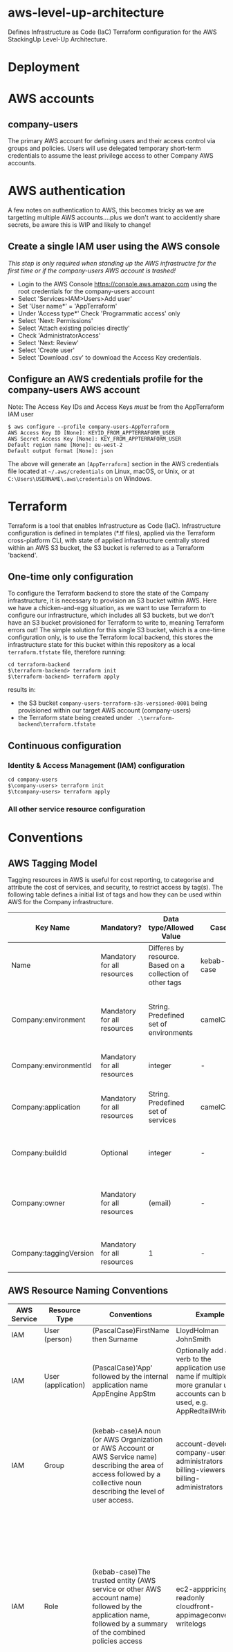 # aws-level-up-architecture
Defines Infrastructure as Code (IaC) Terraform configuration for the AWS StackingUp Level-Up Architecture.

# Deployment 


# AWS accounts
## company-users
The primary AWS account for defining users and their access control via groups and policies. Users will use delegated temporary short-term credentials to assume the least privilege access to other Company AWS accounts.

# AWS authentication
A few notes on authentication to AWS, this becomes tricky as we are targetting multiple AWS accounts....plus we don't want to accidently share secrets, be aware this is WIP and likely to change!

## Create a single IAM user using the AWS console
*This step is only required when standing up the AWS infrastructre for the first time or if the company-users AWS account is trashed!* 

* Login to the AWS Console https://console.aws.amazon.com using the root credentials for the company-users account
* Select 'Services>IAM>Users>Add user'
* Set 'User name*' = 'AppTerraform'
* Under 'Access type*' Check 'Programmatic access' only
* Select 'Next: Permissions'
* Select 'Attach existing policies directly'
* Check 'AdministratorAccess'
* Select 'Next: Review'  
* Select 'Create user'
* Select 'Download .csv' to download the Access Key credentials.

## Configure an AWS credentials profile for the company-users AWS account
Note: The Access Key IDs and Access Keys *must* be from the AppTerraform IAM user 

```
$ aws configure --profile company-users-AppTerraform
AWS Access Key ID [None]: KEYID_FROM_APPTERRAFORM_USER
AWS Secret Access Key [None]: KEY_FROM_APPTERRAFORM_USER
Default region name [None]: eu-west-2
Default output format [None]: json
```

The above will generate an `[AppTerraform]` section in the AWS credentials file located at `~/.aws/credentials` on Linux, macOS, or Unix, or at `C:\Users\USERNAME\.aws\credentials` on Windows.

# Terraform
Terraform is a tool that enables Infrastructure as Code (IaC). Infrastructure configuration is defined in templates (*.tf files), applied via the Terraform cross-platform CLI, with state of applied infrastructure centrally stored within an AWS S3 bucket, the S3 bucket is referred to as a Terraform 'backend'. 

## One-time only configuration
To configure the Terraform backend to store the state of the Company infrastructure, it is necessary to provision an S3 bucket within AWS. Here we have a chicken-and-egg situation, as we want to use Terraform to configure our infrastructure, which includes all S3 buckets, but we don't have an S3 bucket provisioned for Terraform to write to, meaning Terraform errors out!
The simple solution for this single S3 bucket, which is a one-time configuration only, is to use the Terraform local backend, this stores the infrastructure state for this bucket within this repository as a local `terraform.tfstate` file, therefore running: 

```
cd terraform-backend
$\terraform-backend> terraform init
$\terraform-backend> terraform apply
```

results in:

* the S3 bucket `company-users-terraform-s3s-versioned-0001` being provisioned within our target AWS account (company-users)
* the Terraform state being created under ` .\terraform-backend\terraform.tfstate`

## Continuous configuration

### Identity & Access Management (IAM) configuration

```
cd company-users
$\company-users> terraform init
$\tcompany-users> terraform apply
```

### All other service resource configuration

# Conventions

## AWS Tagging Model
Tagging resources in AWS is useful for cost reporting, to categorise and attribute the cost of services, and security, to restrict access by tag(s). The following table defines a initial list of tags and how they can be used within AWS for the Company infrastructure.

|Key Name|Mandatory?|Data type/Allowed Value|Case|Notes|
| --- | --- | --- | --- | --- |
|Name|Mandatory for all resources|Differes by resource. Based on a collection of other tags|kebab-case| Name of resource|
|Company:environment|Mandatory for all resources|String. Predefined set of environments|camelCase|Defines the Company environment, e.g. devLloyd, staging, prod1, prod2|
|Company:environmentId|Mandatory for all resources|integer|-|Defines the environment number, e.g.|
|Company:application|Mandatory for all resources|String. Predefined set of services|camelCase|Defines the Company service, e.g. engine, dashboard, stm|
|Company:buildId|Optional|integer|-|Holds the buildId from the terraform repo|
|Company:owner|Mandatory for all resources|(email)|-|An email address. For production environments this *should not* be a single person|
|Company:taggingVersion|Mandatory for all resources|1|-|Holds the version of this tagging format. |


## AWS Resource Naming Conventions

|AWS Service|Resource Type|Conventions|Example|Notes|
| --- | --- | --- | --- | --- |
|IAM|User (person)|(PascalCase)FirstName then Surname|LloydHolman JohnSmith||
|IAM|User (application)|(PascalCase)'App' followed by the internal application name	AppEngine AppStm|Optionally add a verb to the application user name if multiple, more granular user accounts can be used, e.g. AppRedtailWrite.|
|IAM|Group|(kebab-case)A noun (or AWS Organization or AWS Account or AWS Service name) describing the area of access followed by a collective noun describing the level of user access.|account-developers company-users-administrators billing-viewers billing-administrators|Where possible I ensure the first noun matches the language used within AWS, i.e. account-administrators, not system-administrators.
|IAM|Role|(kebab-case)The trusted entity (AWS service or other AWS account name) followed by the application name, followed by a summary of the combined policies access|ec2-apppricingapi-readonly cloudfront-appimageconverter-writelogs|An instance can only be associated to 1 role. 1 role can be attached to a maximum of 10 policies. Maximum of 64 characters. I haven't tested these conventions with roles used to permission users using the Web Identity or SAML providers.|
|IAM|Policy|(kebab-case) AWS Account name followed by AWS service name (optionally followed by target service name for e.g. with replication) followed by summary of access level actions|myorg-billing-fullaccess myorg-billing-viewaccess|The organisation name (or account name) should ideally match that used when defining your resource tagging.|
|S3|Bucket|(kebab-case)AWS Account name followed by the internal application name, followed by an intended Storage Class Identifier (sci), followed by an optional 'versioned' string if the bucket is to have versioning enabled, followed by a 4 digit integer|company-production-engine-sia-0076 company-test-stm-versioned-s3s-0009|S3 bucket names must be unique across the AWS infrastructre. There is no need to include the AWS region in the name as that is included in the bucket uri |
|SQS|Queue|(kebab-case)AWS Account name followed by the internal application name and/or purpose. Followed by a mandatory .fifo suffix if it is a FIFO queue|company-test-vam-journey-detail company-prod-vam-alerts|SQS queue names must be unique across an AWS accounts infrastructure, however we're including the account name to avoid ambiguity|

# Visualizing Terraform changes

In Windows
```
$ terraform graph -type=plan | Export-PSGraph
```

*nix
```
$ terraform graph | dot -Tpng > graph.png
```

# Networking

## Virtual Private Clouds (VPC)
A VPC is a software-defined network (SDN) optimized for moving massive amounts of packets into, out of and across AWS regions.
A VPC is specific to an AWS region but can span all Availability Zones (AZ) within a region
A VPC can route to all other hosts within a VPC. Period.

## Subnets 
Proper subnet layout is the key to a well-functioning VPC. Subnets determine routing, Availability Zone (AZ) distribution, and Network Access Control Lists (NACLs). We will not unecessarily split the VPC in to many subnets.

## Our Approach
The following is the approach used for the Company infrastructure

* Each VPC will use a 16-bit net mask, giving 65534 available IP addresses
* We will use the RFC198 `10.0.0.0 - 10.255.255.255` recommended private address range
* Each region will have one VPC
* Where possible we will use every Availability Zone (AZ)
* We will configure the network exactly the same in every AZ
* Routing and security will define subnets. We will not unecessarily split the VPC in to many subnets
* We will Keep the number of routing tables to an absolute minimum
* We will always leave spare capacity

Reference: https://medium.com/aws-activate-startup-blog/practical-vpc-design-8412e1a18dcc

## Example
The below example is based on the `company-test` AWS account, using a VPC CIDR block of `10.20.0.0/16` 

* A single VPC with CIDR block `10.20.0.0/16`
* A private subnet using a /19 net mask (8190 IP addresses) in each of the two availability zones (AZ), `eu-west-2a` and `eu-west-2b`
    * `10.20.0.0/19-eu-west-2a-private`
    * `10.20.64.0/19-eu-west-2b-private`
* A further smaller public subnet using a /20 net mask (4094 IP addresses) in each of the two AZs, `eu-west-2a` and `eu-west-2b`
    * `10.20.32.0/20-eu-west-2a-public`
    * `10.20.96.0/20-eu-west-2b-public`

The network topology for the eu-west-2 (London) `company-test` AWS account then resembles the following:

```
10.20.0.0/16 - VPC (company-test-eu-west-2)
    10.20.0.0/18 - eu-west-2a
        10.20.0.0/19 - private subnet (10.20.0.0/19-eu-west-2a-private)
        10.20.32.0/19
               10.20.32.0/20 - public subnet (10.20.32.0/20-eu-west-2a-public)
               10.20.48.0/20 - spare
    10.20.64.0/18 - eu-west-2b
        10.20.64.0/19 - private subnet (10.20.64.0/19-eu-west-2b-private)
        10.20.96.0/19
                10.20.96.0/20 - public subnet (10.20.96.0/20-eu-west-2b-public)
                10.20.112.0/20- spare
    10.20.128.0/18 - spare
    10.20.192.0/18 - spare
```

* The /18 spare CIDR blocks provide support for additional AZs (for those regions with > 2 AZs) and any unexpected future network requirements 
* The /20 spare CIDR blocks provide the ability to further carve out smaller protected networks within each AZ  

Example with an additional private network

```
10.20.0.0/16 - VPC (company-test-eu-west-2)
    10.20.0.0/18 - eu-west-2a
        10.20.0.0/19 - private subnet (10.20.0.0/19-eu-west-2a-private)
        10.20.32.0/19
               10.20.32.0/20 - public subnet (10.20.32.0/20-eu-west-2a-public)
               10.20.48.0/20
                   10.20.48.0/21 - **optional protected network
                   10.20.56.0/21 - spare
```

* Note: Protected networks are purely optional and if not present just result in a /20 spare subnet alongside the /20 public, this approach allows us to split out at a later date and always have spare capacity so we don't box ourselves in to a corner


